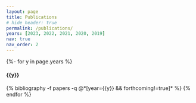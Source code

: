 ```yaml
---
layout: page
title: Publications
# hide_header: true
permalink: /publications/
years: [2023, 2022, 2021, 2020, 2019]
nav: true
nav_order: 2
---
```


<!-- _pages/publications.md -->
<!-- Forthcoming publications are displayed first i.e. forthcorming=true in bibtex -->
<!-- <header class="post-header"> -->
<!--     <h1 class="post-title">Forthcoming</h1> -->
<!-- </header>  -->

<!-- <div class="publications"> -->
<!--   <h2 class="year" style="margin-bottom: 0px;"></h2> -->
<!--   {% bibliography -f papers -q @*[forthcoming=true]* %} -->
<!-- </div>  -->

<!-- All other publications (forthcorming!=true) are displayed in descending year order -->
<!-- <header class="post-header" style="margin-top: 50px"> -->
<!--     <h1 class="post-title">Publications</h1> -->
<!-- </header> -->

<div class="publications">
{%- for y in page.years %}
  <h4 class="year">{{y}}</h4>
  {% bibliography -f papers -q @*[year={{y}} && forthcoming!=true]* %}
{% endfor %}
</div>
